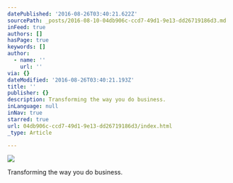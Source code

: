 ```yaml
---
datePublished: '2016-08-26T03:40:21.622Z'
sourcePath: _posts/2016-08-10-04db906c-ccd7-49d1-9e13-dd26719186d3.md
inFeed: true
authors: []
hasPage: true
keywords: []
author:
  - name: ''
    url: ''
via: {}
dateModified: '2016-08-26T03:40:21.193Z'
title: ''
publisher: {}
description: Transforming the way you do business.
inLanguage: null
inNav: true
starred: true
url: 04db906c-ccd7-49d1-9e13-dd26719186d3/index.html
_type: Article

---
```

![](https://the-grid-user-content.s3-us-west-2.amazonaws.com/329e189d-c37d-47d9-9af1-02c517052c42.jpg)

Transforming the way you do business.